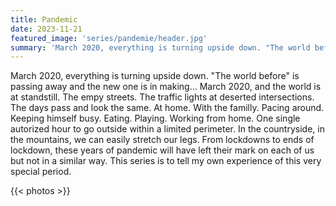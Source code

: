 ```yaml
---
title: Pandemic
date: 2023-11-21
featured_image: 'series/pandemie/header.jpg'
summary: 'March 2020, everything is turning upside down. "The world before" is passing away and the new one is in making... March 2020, and the world is at standstill. The empy streets. The traffic lights at deserted intersections. The days pass and look the same. At home. With the familly. Pacing around. Keeping himself busy. Eating. Playing. Working from home. One single autorized hour to go outside within a limited perimeter. In the countryside, in the mountains, we can easily stretch our legs. From lockdowns to ends of lockdown, these years of pandemic will have left their mark on each of us but not in a similar way. This series is to tell my own experience of this very special period.'
---
```


March 2020, everything is turning upside down. "The world before" is passing away and the new one is in making... March 2020, and the world is at standstill. The empy streets. The traffic lights at deserted intersections. The days pass and look the same. At home. With the familly. Pacing around. Keeping himself busy. Eating. Playing. Working from home. One single autorized hour to go outside within a limited perimeter. In the countryside, in the mountains, we can easily stretch our legs. From lockdowns to ends of lockdown, these years of pandemic will have left their mark on each of us but not in a similar way. This series is to tell my own experience of this very special period.

{{< photos >}}